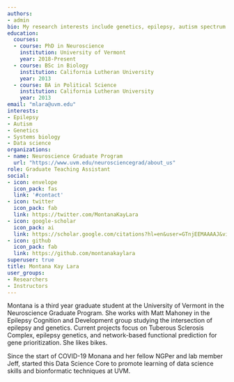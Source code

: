 ```yaml
---
authors:
- admin
bio: My research interests include genetics, epilepsy, autism spectrum disorder, bioinformatics, data science, systems biology, machine learning, and so much more. Currently my research projects focus on Tuberous Sclerosis Complex, epilepsy genetics, and network-based functional prediction for gene prioritization. 
education:
  courses:
  - course: PhD in Neuroscience
    institution: University of Vermont
    year: 2018-Present
  - course: BSc in Biology
    institution: California Lutheran University
    year: 2013
  - course: BA in Political Science
    institution: California Lutheran University
    year: 2013
email: "mlara@uvm.edu"
interests:
- Epilepsy
- Autism
- Genetics
- Systems biology
- Data science
organizations:
- name: Neuroscience Graduate Program
  url: "https://www.uvm.edu/neurosciencegrad/about_us"
role: Graduate Teaching Assistant
social:
- icon: envelope
  icon_pack: fas
  link: '#contact'
- icon: twitter
  icon_pack: fab
  link: https://twitter.com/MontanaKayLara
- icon: google-scholar
  icon_pack: ai
  link: https://scholar.google.com/citations?hl=en&user=GTnjEEMAAAAJ&view_op=list_works&gmla=AJsN-F6U1jvSBuyf3-wl0FNc-sttbcVw293ntr9_a5Bli8MXbGIuXwtm4WrnelBDq6xvYJ7eJy74kLc1z_s1APDR0O0adj8UGf-_0XshQtkMQK8loznUHVE
- icon: github
  icon_pack: fab
  link: https://github.com/montanakaylara
superuser: true
title: Montana Kay Lara
user_groups:
- Researchers
- Instructors
---
```


Montana is a third year graduate student at the University of Vermont in the Neuroscience Graduate Program. She works with Matt Mahoney in the Epilepsy Cognition and Development group studying the intersection of epilepsy and genetics. Current projects focus on Tuberous Sclerosis Complex, epilepsy genetics, and network-based functional prediction for gene prioritization.  She likes bikes.

Since the start of COVID-19 Monana and her fellow NGPer and lab member Jeff, started this Data Science Core to promote learning of data science skills and bionformatic techniques at UVM. 